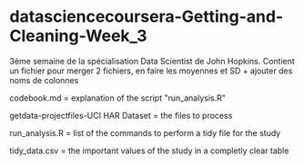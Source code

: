 datasciencecoursera-Getting-and-Cleaning-Week_3
==============================================

3ème semaine de la spécialisation Data Scientist de John Hopkins. Contient un fichier pour merger 2 fichiers, en faire les moyennes et SD + ajouter des noms de colonnes

codebook.md = explanation of the script "run_analysis.R"

getdata-projectfiles-UCI HAR Dataset = the files to process

run_analysis.R = list of the commands to perform a tidy file for the study 

tidy_data.csv = the important values of the study in a completly clear table
